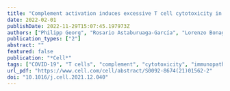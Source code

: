 ```yaml
---
title: "Complement activation induces excessive T cell cytotoxicity in severe COVID-19"
date: 2022-02-01
publishDate: 2022-11-29T15:07:45.197973Z
authors: ["Philipp Georg", "Rosario Astaburuaga-García", "Lorenzo Bonaguro", "Sophia Brumhard", "Laura Michalick", "Lena J. Lippert", "Tomislav Kostevc", "Christiane Gäbel", "Maria Schneider", "Mathias Streitz", "Vadim Demichev", "Ioanna Gemünd", "Matthias Barone", "Pinkus Tober-Lau", "Elisa T. Helbig", "David Hillus", "Lev Petrov", "Julia Stein", "Hannah-Philine Dey", "Daniela Paclik", "Christina Iwert", "Michael Mülleder", "Simran Kaur Aulakh", "Sonja Djudjaj", "Roman D. Bülow", "Henrik E. Mei", "Axel R. Schulz", "Andreas Thiel", "Stefan Hippenstiel", "Antoine-Emmanuel Saliba", "Roland Eils", "Irina Lehmann", "Marcus A. Mall", "Sebastian Stricker", "Jobst Röhmel", "Victor M. Corman", "Dieter Beule", "Emanuel Wyler", "Markus Landthaler", "Benedikt Obermayer", "Saskia von Stillfried", "Peter Boor", "Münevver Demir", "Hans Wesselmann", "Norbert Suttorp", "Alexander Uhrig", "Holger Müller-Redetzky", "Jacob Nattermann", "Wolfgang M. Kuebler", "Christian Meisel", "Markus Ralser", "Joachim L. Schultze", "Anna C. Aschenbrenner", "Charlotte Thibeault", "Florian Kurth", "Leif E. Sander", "Nils Blüthgen", "Birgit Sawitzki"]
publication_types: ["2"]
abstract: ""
featured: false
publication: "*Cell*"
tags: ["COVID-19", "T cells", "complement", "cytotoxicity", "immunopathology"]
url_pdf: "https://www.cell.com/cell/abstract/S0092-8674(21)01562-2"
doi: "10.1016/j.cell.2021.12.040"
---
```


